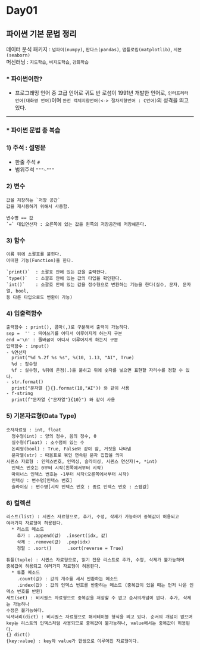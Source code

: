 # Day01  

## 파이썬 기본 문법 정리  
데이터 분석 패키지 : `넘파이(numpy)`, `판다스(pandas)`, `맵플로립(matplotlib)`, `시본(seaborn)`  
머신러닝 : `지도학습`, `비지도학습`, `강화학습`  

### * 파이썬이란?  
- 프로그래밍 언어 중 고급 언어로 귀도 반 로섬이 1991년 개발한 언어로, `인터프리터 언어(대화영 언어)`이며 `완전 객체지향언어(<-> 절차지향언어 : C언어)`의 성격을 띄고 있다.  

-------------------------------------------------------------------

### * 파이썬 문법 총 복습  
  ### 1) 주석 : 설명문  
  - 한줄 주석 `#`  
  - 범위주석 `"""~"""`  

  ### 2) 변수  
    값을 저장하는 `저장 공간`  
    값을 재사용하기 위해서 사용함.  

    변수명 == 값  
    `=` 대입연산자 : 오른쪽에 있는 값을 왼쪽의 저장공간에 저장해준다.  

  ### 3) 함수  
    이름 뒤에 소괄호를 붙힌다.  
    어떠한 기능(Function)을 한다.  

    `print()`  : 소괄호 안에 있는 값을 출력한다.  
    `type()`   : 소괄호 안에 있는 값의 타입을 확인한다.  
    `int()`    : 소괄호 안에 있는 값을 정수형으로 변환하는 기능을 한다(실수, 문자, 문자열, bool, 
    등 다른 타입으로도 변환이 가능)  

  ### 4) 입출력함수  
    출력함수 : print(), 콤마(,)로 구분해서 출력이 가능하다.  
    sep =  '' : 띄어쓰기를 어디서 이루어지게 하는지 구분  
    end ='\n' : 줄바꿈이 어디서 이루어지게 하는지 구분  
    입력함수 : input()  
    - %연산자  
      print("%d %.2f %s %s", %(10, 1.13, "AI", True)  
      %d : 정수형  
      %f : 실수형, %뒤에 온점(.)을 붙히고 뒤에 숫자를 넣으면 표현할 자리수를 정할 수 있다.  
    - str.format()  
      print("문자열 {}{}.format(10,"AI")) 와 같이 사용  
    - f-string  
      print(f"문자열 {"문자열"}{10}") 와 같이 사용  

  ### 5) 기본자료형(Data Type)  
    숫자자료형 : int, float  
      정수형(int) : 양의 정수, 음의 정수, 0  
      실수형(float) : 소수점이 있는 수  
      논리형(bool) : True, False와 같이 참, 거짓을 나타냄  
      문자열(str) : 따옴표로 묶인 연속된 문자 집합을 의미  
    시퀸스 자료형 : 인덱스번호, 인덱싱, 슬라이싱, 시퀸스 연산자(+, *int)  
      인덱스 번호는 0부터 시작(왼쪽에서부터 시작)  
      마이너스 인덱스 번호는 -1부터 시작(오른쪽에서부터 시작)  
      인덱싱 : 변수명[인덱스 번호]  
      슬라이싱 : 변수명[시작 인덱스 번호 : 종료 인덱스 번호 : 스텝값]  
  
  ### 6) 컬렉션  
    리스트(list) : 시퀸스 자료형으로, 추가, 수정, 삭제가 가능하며 중복값이 허용되고 
    여러가지 자료형이 허용된다.   
      * 리스트 메소드  
        추가 : .append(값)  .insert(idx, 값)  
        삭제 : .remove(값)  .pop(idx)  
        정렬 : .sort()      .sort(reverse = True)  
        
    튜플(tuple) : 시퀸스 자료형으로, 읽기 전용 리스트로 추가, 수정, 삭제가 불가능하며  
    중복값이 허용되고 여러가지 자료형이 허용된다.  
      * 튜플 메소드  
        .count(값) : 값의 개수를 세서 반환하는 메소드  
        .index(값) : 값의 인덱스 번호를 반환하는 메소드 (중복값이 있을 때는 먼저 나온 인덱스 번호를 반환)  
    세트(set) : 비시퀀스 자료형으로 중복값을 저장할 수 없고 순서의개념이 없다. 추가, 삭제는 가능하나  
    수정은 불가능하다.
    딕셔너리(dict) : 비시퀀스 자료형으로 해시테이블 형식을 띄고 있다. 순서의 개념이 없으며  
    key는 리스트의 인덱스처럼 사용되므로 중복값이 불가능하나, value에서는 중복값이 허용된다.  
    {} dict()  
    {key:value} : key와 value가 한쌍으로 이루어진 자료형이다.  
    


















